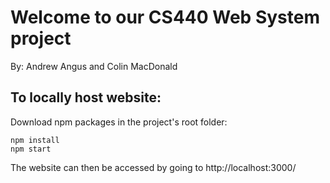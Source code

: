 # Welcome to our CS440 Web System project
By: Andrew Angus and Colin MacDonald

## To locally host website:
Download npm packages in the project's root folder:
```
npm install
npm start
```
The website can then be accessed by going to http://localhost:3000/
